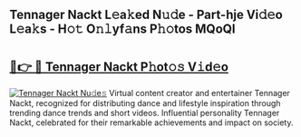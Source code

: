 ## Tennager Nackt L𝚎a𝚔ed N𝚞𝚍e - Part-hje Vi𝚍𝚎o L𝚎a𝚔s - H𝚘𝚝 O𝚗𝚕yf𝚊ns P𝚑𝚘tos MQoQI

# <h2><a href="http://kfa9nm.oniu.top/?m=Tennager+Nackt">🔗👉 🔴 Tennager Nackt P𝚑ot𝚘𝚜 V𝚒d𝚎o</a></h2>

[![Tennager Nackt Nu𝚍e𝚜](https://i.imgur.com/0qMVB7G.gif)](http://kfa9nm.oniu.top/?m=Tennager+Nackt)
Virtual content creator and entertainer Tennager Nackt, recognized for distributing dance and lifestyle inspiration through trending dance trends and short videos. Influential personality Tennager Nackt, celebrated for their remarkable achievements and impact on society.  
